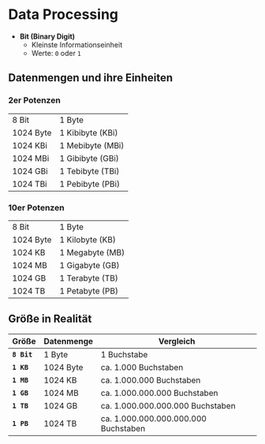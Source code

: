 # Data Processing

- **Bit (Binary Digit)**
  - Kleinste Informationseinheit
  - Werte: `0` oder `1`

## Datenmengen und ihre Einheiten

### 2er Potenzen

| | |
|-----------|-------------------|
| 8 Bit     | 1 Byte            |
| 1024 Byte | 1 Kibibyte (KBi)  |
| 1024 KBi  | 1 Mebibyte (MBi)  |
| 1024 MBi  | 1 Gibibyte (GBi)  |
| 1024 GBi  | 1 Tebibyte (TBi)  |
| 1024 TBi  | 1 Pebibyte (PBi)  |

### 10er Potenzen

| | |
|-----------|------------------|
| 8 Bit     | 1 Byte           |
| 1024 Byte | 1 Kilobyte (KB)  |
| 1024 KB   | 1 Megabyte (MB)  |
| 1024 MB   | 1 Gigabyte (GB)  |
| 1024 GB   | 1 Terabyte (TB)  |
| 1024 TB   | 1 Petabyte (PB)  |

## Größe in Realität

| Größe          | Datenmenge                       | Vergleich                   |
|----------------|----------------------------------|-----------------------------|
| **`8 Bit`**    | 1 Byte                           | 1 Buchstabe                 |
| **`1 KB`**     | 1024 Byte                        | ca. 1.000 Buchstaben        |
| **`1 MB`**     | 1024 KB                          | ca. 1.000.000 Buchstaben    |
| **`1 GB`**     | 1024 MB                          | ca. 1.000.000.000 Buchstaben |
| **`1 TB`**     | 1024 GB                          | ca. 1.000.000.000.000 Buchstaben |
| **`1 PB`**     | 1024 TB                          | ca. 1.000.000.000.000.000 Buchstaben |
